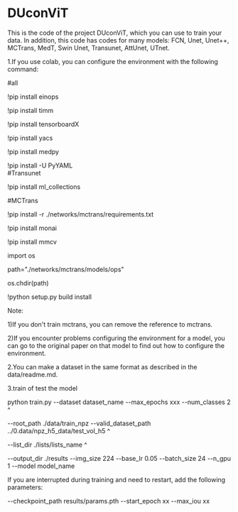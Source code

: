 # DUconViT
This is the code of the project DUconViT, which you can use to train your data. In addition, this code has codes for many models: FCN, Unet, Unet++, MCTrans, MedT, Swin Unet, Transunet, AttUnet, UTnet.

1.If you use colab, you can configure the environment with the following command:

#all

!pip install einops

!pip install timm

!pip install tensorboardX

!pip install yacs

!pip install medpy

!pip install -U PyYAML          
#Transunet

!pip install ml_collections



#MCTrans

!pip install -r ./networks/mctrans/requirements.txt

!pip install monai

!pip install mmcv

import os

path="./networks/mctrans/models/ops"

os.chdir(path)

!python setup.py build install


Note: 

1)If you don't train mctrans, you can remove the reference to mctrans.

2)If you encounter problems configuring the environment for a model, you can go to the original paper on that model to find out how to configure the environment.



2.You can make a dataset in the same format as described in the data/readme.md.


3.train of test the model

python train.py --dataset dataset_name --max_epochs xxx --num_classes 2 ^

--root_path ./data/train_npz  --valid_dataset_path ../0.data/npz_h5_data/test_vol_h5 ^

--list_dir ./lists/lists_name ^

--output_dir ./results  --img_size 224 --base_lr 0.05 --batch_size 24 --n_gpu 1 --model  model_name


If you are interrupted during training and need to restart, add the following parameters:

--checkpoint_path results/params.pth --start_epoch xx --max_iou xx

